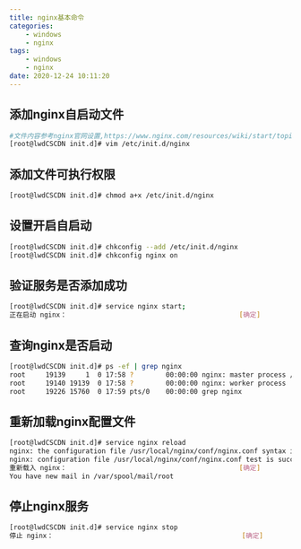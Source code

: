 ```yaml
---
title: nginx基本命令
categories: 
	- windows
	- nginx
tags: 
	- windows
	- nginx
date: 2020-12-24 10:11:20
---
```

<!-- toc -->

## <span id="inline-blue">添加nginx自启动文件</span>
```bash
#文件内容参考nginx官网设置,https://www.nginx.com/resources/wiki/start/topics/examples/redhatnginxinit/ ,注意修改其中nginx可执行文件路径和指定配置文件路径
[root@lwdCSCDN init.d]# vim /etc/init.d/nginx
```

## <span id="inline-blue">添加文件可执行权限</span>
```bash
[root@lwdCSCDN init.d]# chmod a+x /etc/init.d/nginx
```

## <span id="inline-blue">设置开启自启动</span>
```bash
[root@lwdCSCDN init.d]# chkconfig --add /etc/init.d/nginx
[root@lwdCSCDN init.d]# chkconfig nginx on
```

## <span id="inline-blue">验证服务是否添加成功</span>
```bash
[root@lwdCSCDN init.d]# service nginx start;
正在启动 nginx：                                           [确定]
```

## <span id="inline-blue">查询nginx是否启动</span>
```bash
[root@lwdCSCDN init.d]# ps -ef | grep nginx
root     19139     1  0 17:58 ?        00:00:00 nginx: master process /usr/local/nginx/sbin/nginx -c /usr/local/nginx/conf/nginx.conf
root     19140 19139  0 17:58 ?        00:00:00 nginx: worker process                                          
root     19226 15760  0 17:59 pts/0    00:00:00 grep nginx
```


## <span id="inline-blue">重新加载nginx配置文件</span>
```bash
[root@lwdCSCDN init.d]# service nginx reload
nginx: the configuration file /usr/local/nginx/conf/nginx.conf syntax is ok
nginx: configuration file /usr/local/nginx/conf/nginx.conf test is successful
重新载入 nginx：                                           [确定]
You have new mail in /var/spool/mail/root
```

## <span id="inline-blue">停止nginx服务</span>
```bash
[root@lwdCSCDN init.d]# service nginx stop
停止 nginx：                                               [确定]
```


